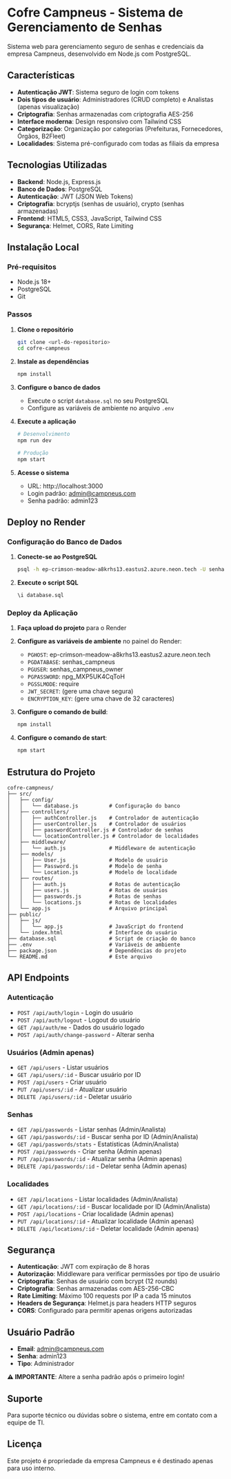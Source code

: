 # Cofre Campneus - Sistema de Gerenciamento de Senhas

Sistema web para gerenciamento seguro de senhas e credenciais da empresa Campneus, desenvolvido em Node.js com PostgreSQL.

## Características

- **Autenticação JWT**: Sistema seguro de login com tokens
- **Dois tipos de usuário**: Administradores (CRUD completo) e Analistas (apenas visualização)
- **Criptografia**: Senhas armazenadas com criptografia AES-256
- **Interface moderna**: Design responsivo com Tailwind CSS
- **Categorização**: Organização por categorias (Prefeituras, Fornecedores, Órgãos, B2Fleet)
- **Localidades**: Sistema pré-configurado com todas as filiais da empresa

## Tecnologias Utilizadas

- **Backend**: Node.js, Express.js
- **Banco de Dados**: PostgreSQL
- **Autenticação**: JWT (JSON Web Tokens)
- **Criptografia**: bcryptjs (senhas de usuário), crypto (senhas armazenadas)
- **Frontend**: HTML5, CSS3, JavaScript, Tailwind CSS
- **Segurança**: Helmet, CORS, Rate Limiting

## Instalação Local

### Pré-requisitos
- Node.js 18+ 
- PostgreSQL
- Git

### Passos

1. **Clone o repositório**
   ```bash
   git clone <url-do-repositorio>
   cd cofre-campneus
   ```

2. **Instale as dependências**
   ```bash
   npm install
   ```

3. **Configure o banco de dados**
   - Execute o script `database.sql` no seu PostgreSQL
   - Configure as variáveis de ambiente no arquivo `.env`

4. **Execute a aplicação**
   ```bash
   # Desenvolvimento
   npm run dev
   
   # Produção
   npm start
   ```

5. **Acesse o sistema**
   - URL: http://localhost:3000
   - Login padrão: admin@campneus.com
   - Senha padrão: admin123

## Deploy no Render

### Configuração do Banco de Dados

1. **Conecte-se ao PostgreSQL**
   ```bash
   psql -h ep-crimson-meadow-a8krhs13.eastus2.azure.neon.tech -U senhas_campneus_owner -d senhas_campneus
   ```

2. **Execute o script SQL**
   ```bash
   \i database.sql
   ```

### Deploy da Aplicação

1. **Faça upload do projeto** para o Render
2. **Configure as variáveis de ambiente** no painel do Render:
   - `PGHOST`: ep-crimson-meadow-a8krhs13.eastus2.azure.neon.tech
   - `PGDATABASE`: senhas_campneus
   - `PGUSER`: senhas_campneus_owner
   - `PGPASSWORD`: npg_MXP5UK4CqToH
   - `PGSSLMODE`: require
   - `JWT_SECRET`: (gere uma chave segura)
   - `ENCRYPTION_KEY`: (gere uma chave de 32 caracteres)

3. **Configure o comando de build**:
   ```bash
   npm install
   ```

4. **Configure o comando de start**:
   ```bash
   npm start
   ```

## Estrutura do Projeto

```
cofre-campneus/
├── src/
│   ├── config/
│   │   └── database.js          # Configuração do banco
│   ├── controllers/
│   │   ├── authController.js    # Controlador de autenticação
│   │   ├── userController.js    # Controlador de usuários
│   │   ├── passwordController.js # Controlador de senhas
│   │   └── locationController.js # Controlador de localidades
│   ├── middleware/
│   │   └── auth.js              # Middleware de autenticação
│   ├── models/
│   │   ├── User.js              # Modelo de usuário
│   │   ├── Password.js          # Modelo de senha
│   │   └── Location.js          # Modelo de localidade
│   ├── routes/
│   │   ├── auth.js              # Rotas de autenticação
│   │   ├── users.js             # Rotas de usuários
│   │   ├── passwords.js         # Rotas de senhas
│   │   └── locations.js         # Rotas de localidades
│   └── app.js                   # Arquivo principal
├── public/
│   ├── js/
│   │   └── app.js               # JavaScript do frontend
│   └── index.html               # Interface do usuário
├── database.sql                 # Script de criação do banco
├── .env                         # Variáveis de ambiente
├── package.json                 # Dependências do projeto
└── README.md                    # Este arquivo
```

## API Endpoints

### Autenticação
- `POST /api/auth/login` - Login do usuário
- `POST /api/auth/logout` - Logout do usuário
- `GET /api/auth/me` - Dados do usuário logado
- `POST /api/auth/change-password` - Alterar senha

### Usuários (Admin apenas)
- `GET /api/users` - Listar usuários
- `GET /api/users/:id` - Buscar usuário por ID
- `POST /api/users` - Criar usuário
- `PUT /api/users/:id` - Atualizar usuário
- `DELETE /api/users/:id` - Deletar usuário

### Senhas
- `GET /api/passwords` - Listar senhas (Admin/Analista)
- `GET /api/passwords/:id` - Buscar senha por ID (Admin/Analista)
- `GET /api/passwords/stats` - Estatísticas (Admin/Analista)
- `POST /api/passwords` - Criar senha (Admin apenas)
- `PUT /api/passwords/:id` - Atualizar senha (Admin apenas)
- `DELETE /api/passwords/:id` - Deletar senha (Admin apenas)

### Localidades
- `GET /api/locations` - Listar localidades (Admin/Analista)
- `GET /api/locations/:id` - Buscar localidade por ID (Admin/Analista)
- `POST /api/locations` - Criar localidade (Admin apenas)
- `PUT /api/locations/:id` - Atualizar localidade (Admin apenas)
- `DELETE /api/locations/:id` - Deletar localidade (Admin apenas)

## Segurança

- **Autenticação**: JWT com expiração de 8 horas
- **Autorização**: Middleware para verificar permissões por tipo de usuário
- **Criptografia**: Senhas de usuário com bcrypt (12 rounds)
- **Criptografia**: Senhas armazenadas com AES-256-CBC
- **Rate Limiting**: Máximo 100 requests por IP a cada 15 minutos
- **Headers de Segurança**: Helmet.js para headers HTTP seguros
- **CORS**: Configurado para permitir apenas origens autorizadas

## Usuário Padrão

- **Email**: admin@campneus.com
- **Senha**: admin123
- **Tipo**: Administrador

**⚠️ IMPORTANTE**: Altere a senha padrão após o primeiro login!

## Suporte

Para suporte técnico ou dúvidas sobre o sistema, entre em contato com a equipe de TI.

## Licença

Este projeto é propriedade da empresa Campneus e é destinado apenas para uso interno.

